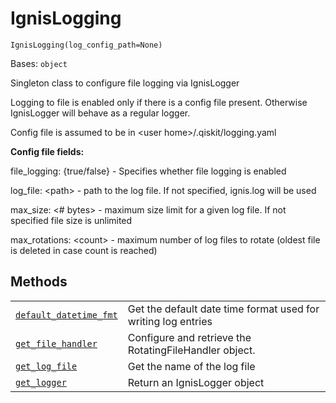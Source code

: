 # IgnisLogging



`IgnisLogging(log_config_path=None)`

Bases: `object`

Singleton class to configure file logging via IgnisLogger

Logging to file is enabled only if there is a config file present. Otherwise IgnisLogger will behave as a regular logger.

Config file is assumed to be in \<user home>/.qiskit/logging.yaml

**Config file fields:**

file\_logging: \{true/false} - Specifies whether file logging is enabled

log\_file: \<path> - path to the log file. If not specified, ignis.log will be used

max\_size: \<# bytes> - maximum size limit for a given log file. If not specified file size is unlimited

max\_rotations: \<count> - maximum number of log files to rotate (oldest file is deleted in case count is reached)

## Methods

|                                                                                                                                                                                                  |                                                               |
| ------------------------------------------------------------------------------------------------------------------------------------------------------------------------------------------------ | ------------------------------------------------------------- |
| [`default_datetime_fmt`](qiskit.ignis.logging.IgnisLogging.default_datetime_fmt#qiskit.ignis.logging.IgnisLogging.default_datetime_fmt "qiskit.ignis.logging.IgnisLogging.default_datetime_fmt") | Get the default date time format used for writing log entries |
| [`get_file_handler`](qiskit.ignis.logging.IgnisLogging.get_file_handler#qiskit.ignis.logging.IgnisLogging.get_file_handler "qiskit.ignis.logging.IgnisLogging.get_file_handler")                 | Configure and retrieve the RotatingFileHandler object.        |
| [`get_log_file`](qiskit.ignis.logging.IgnisLogging.get_log_file#qiskit.ignis.logging.IgnisLogging.get_log_file "qiskit.ignis.logging.IgnisLogging.get_log_file")                                 | Get the name of the log file                                  |
| [`get_logger`](qiskit.ignis.logging.IgnisLogging.get_logger#qiskit.ignis.logging.IgnisLogging.get_logger "qiskit.ignis.logging.IgnisLogging.get_logger")                                         | Return an IgnisLogger object                                  |

